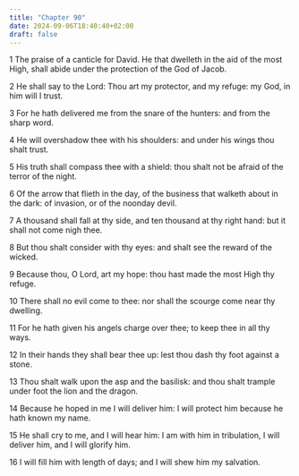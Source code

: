 ```yaml
---
title: "Chapter 90"
date: 2024-09-06T18:40:40+02:00
draft: false
---
```




1 The praise of a canticle for David. He that dwelleth in the aid of the most High, shall abide under the protection of the God of Jacob.

2 He shall say to the Lord: Thou art my protector, and my refuge: my God, in him will I trust.

3 For he hath delivered me from the snare of the hunters: and from the sharp word.

4 He will overshadow thee with his shoulders: and under his wings thou shalt trust.

5 His truth shall compass thee with a shield: thou shalt not be afraid of the terror of the night.

6 Of the arrow that flieth in the day, of the business that walketh about in the dark: of invasion, or of the noonday devil.

7 A thousand shall fall at thy side, and ten thousand at thy right hand: but it shall not come nigh thee.

8 But thou shalt consider with thy eyes: and shalt see the reward of the wicked.

9 Because thou, O Lord, art my hope: thou hast made the most High thy refuge.

10 There shall no evil come to thee: nor shall the scourge come near thy dwelling.

11 For he hath given his angels charge over thee; to keep thee in all thy ways.

12 In their hands they shall bear thee up: lest thou dash thy foot against a stone.

13 Thou shalt walk upon the asp and the basilisk: and thou shalt trample under foot the lion and the dragon.

14 Because he hoped in me I will deliver him: I will protect him because he hath known my name.

15 He shall cry to me, and I will hear him: I am with him in tribulation, I will deliver him, and I will glorify him.

16 I will fill him with length of days; and I will shew him my salvation.

